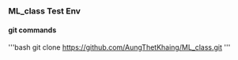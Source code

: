 ### ML_class Test Env
#### git commands
'''bash
git clone https://github.com/AungThetKhaing/ML_class.git
'''
